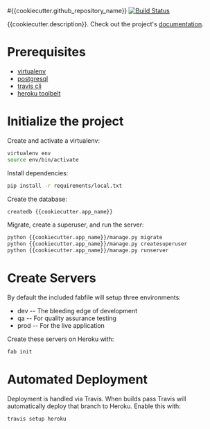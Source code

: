 #{{cookiecutter.github_repository_name}}
[![Build Status](https://travis-ci.org/{{cookiecutter.github_username}}/{{cookiecutter.github_repository_name}}.svg?branch=master)](https://travis-ci.org/{{cookiecutter.github_username}}/{{cookiecutter.github_repository_name}})

{{cookiecutter.description}}. Check out the project's [documentation](http://{{cookiecutter.github_username}}.github.io/{{cookiecutter.github_repository_name}}/).

# Prerequisites 
- [virtualenv](https://virtualenv.pypa.io/en/latest/)
- [postgresql](http://www.postgresql.org/)
- [travis cli](http://blog.travis-ci.com/2013-01-14-new-client/)
- [heroku toolbelt](https://toolbelt.heroku.com/)

# Initialize the project
Create and activate a virtualenv:

```bash
virtualenv env
source env/bin/activate
```
Install dependencies:

```bash
pip install -r requirements/local.txt
```
Create the database:

```bash
createdb {{cookiecutter.app_name}}
```

Migrate, create a superuser, and run the server:
```bash
python {{cookiecutter.app_name}}/manage.py migrate
python {{cookiecutter.app_name}}/manage.py createsuperuser
python {{cookiecutter.app_name}}/manage.py runserver
```

# Create Servers
By default the included fabfile will setup three environments:

- dev -- The bleeding edge of development
- qa -- For quality assurance testing
- prod -- For the live application

Create these servers on Heroku with:

```bash
fab init
```

# Automated Deployment
Deployment is handled via Travis. When builds pass Travis will automatically deploy that branch to Heroku. Enable this with:
```bash
travis setup heroku
```
